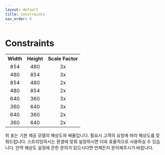 ```yaml
---
layout: default
title: Constraints
nav_order: 4
---
```


# Constraints
<table>
  <tr>
    <th style="text-align:center">Width</th>
    <th style="text-align:center">Height</th>
    <th style="text-align:center">Scale Factor</th>
  </tr>
  <tr>
    <td style="text-align:center">854</td>
    <td style="text-align:center">480</td>
    <td style="text-align:center">3x</td>
  </tr>
  <tr>
    <td style="text-align:center">480</td>
    <td style="text-align:center">854</td>
    <td style="text-align:center">3x</td>
  </tr>
  <tr>
    <td style="text-align:center">854</td>
    <td style="text-align:center">480</td>
    <td style="text-align:center">2x</td>
  </tr>
  <tr>
    <td style="text-align:center">480</td>
    <td style="text-align:center">854</td>
    <td style="text-align:center">2x</td>
  </tr>
  <tr>
    <td style="text-align:center">640</td>
    <td style="text-align:center">360</td>
    <td style="text-align:center">3x</td>
  </tr>
  <tr>
    <td style="text-align:center">360</td>
    <td style="text-align:center">640</td>
    <td style="text-align:center">3x</td>
  </tr>
  <tr>
    <td style="text-align:center">640</td>
    <td style="text-align:center">360</td>
    <td style="text-align:center">2x</td>
  </tr>
  <tr>
    <td style="text-align:center">360</td>
    <td style="text-align:center">640</td>
    <td style="text-align:center">2x</td>
  </tr>
</table>
위 표는 기본 제공 모델의 해상도와 배율입니다. 필요시 고객의 요청에 따라 해상도를 맞춰드립니다. 스트리밍하시는 환경에 맞춰 설정하시면 더욱 효율적으로 사용하실 수 있습니다. 만약 해상도 설정에 관한 문의가 있으시다면 언제든지 문의해주시기 바랍니다.
